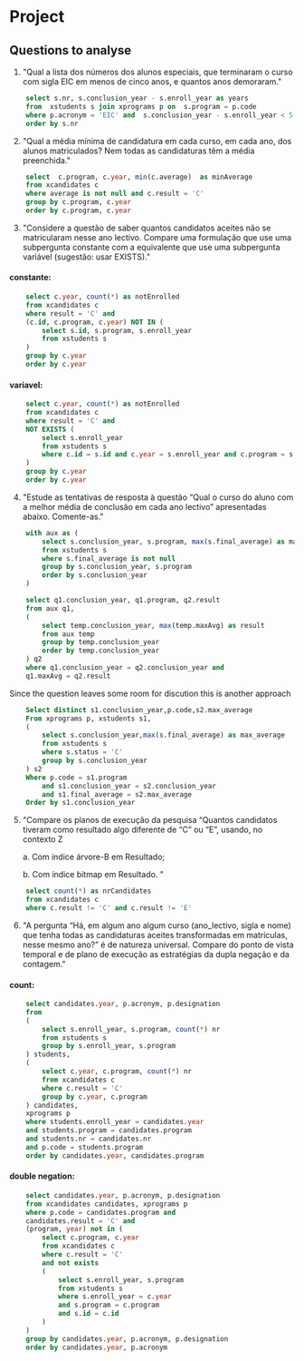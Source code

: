 # Project

## Questions to analyse

1. "Qual a lista dos números dos alunos especiais, que terminaram o curso com sigla EIC em menos de cinco
anos, e quantos anos demoraram."


``` sql
    select s.nr, s.conclusion_year - s.enroll_year as years
    from  xstudents s join xprograms p on  s.program = p.code
    where p.acronym = 'EIC' and  s.conclusion_year - s.enroll_year < 5 and s.status = 'C'
    order by s.nr
```


2. "Qual a média mínima de candidatura em cada curso, em cada ano, dos alunos matriculados? Nem todas
as candidaturas têm a média preenchida."

``` sql
    select  c.program, c.year, min(c.average)  as minAverage
    from xcandidates c
    where average is not null and c.result = 'C'
    group by c.program, c.year
    order by c.program, c.year
```


3. "Considere a questão de saber quantos candidatos aceites não se matricularam nesse ano lectivo. Compare
uma formulação que use uma subpergunta constante com a equivalente que use uma subpergunta variável
(sugestão: usar EXISTS)."


#### constante:

``` sql
    select c.year, count(*) as notEnrolled
    from xcandidates c
    where result = 'C' and
    (c.id, c.program, c.year) NOT IN (
        select s.id, s.program, s.enroll_year
        from xstudents s
    )
    group by c.year
    order by c.year
```


#### variavel:

``` sql
    select c.year, count(*) as notEnrolled
    from xcandidates c
    where result = 'C' and
    NOT EXISTS (
        select s.enroll_year
        from xstudents s
        where c.id = s.id and c.year = s.enroll_year and c.program = s.program
    )
    group by c.year
    order by c.year
```

4. "Estude as tentativas de resposta à questão “Qual o curso do aluno com a melhor média de conclusão em
cada ano lectivo” apresentadas abaixo. Comente-as."


``` sql
    with aux as (
        select s.conclusion_year, s.program, max(s.final_average) as maxAvg
        from xstudents s
        where s.final_average is not null
        group by s.conclusion_year, s.program
        order by s.conclusion_year
    )

    select q1.conclusion_year, q1.program, q2.result
    from aux q1,
    (
        select temp.conclusion_year, max(temp.maxAvg) as result
        from aux temp
        group by temp.conclusion_year
        order by temp.conclusion_year
    ) q2
    where q1.conclusion_year = q2.conclusion_year and
    q1.maxAvg = q2.result
``` 

Since the question leaves some room for discution this is another approach
``` sql
    Select distinct s1.conclusion_year,p.code,s2.max_average
    From xprograms p, xstudents s1,
    (
        select s.conclusion_year,max(s.final_average) as max_average
        from xstudents s
        where s.status = 'C'
        group by s.conclusion_year
    ) s2
    Where p.code = s1.program
        and s1.conclusion_year = s2.conclusion_year
        and s1.final_average = s2.max_average
    Order by s1.conclusion_year
```


5. "Compare os planos de execução da pesquisa “Quantos candidatos tiveram como resultado algo diferente de “C” ou “E”, usando, no contexto Z

    a. Com índice árvore-B em Resultado;

    b. Com índice bitmap em Resultado. "


``` sql
    select count(*) as nrCandidates
    from xcandidates c
    where c.result != 'C' and c.result != 'E'
```

6. "A pergunta “Há, em algum ano algum curso (ano_lectivo, sigla e nome) que tenha todas as candidaturas
aceites transformadas em matrículas, nesse mesmo ano?” é de natureza universal. Compare do ponto de
vista temporal e de plano de execução as estratégias da dupla negação e da contagem."


#### count:

``` sql
    select candidates.year, p.acronym, p.designation
    from 
    (
        select s.enroll_year, s.program, count(*) nr
        from xstudents s
        group by s.enroll_year, s.program
    ) students, 
    (
        select c.year, c.program, count(*) nr
        from xcandidates c
        where c.result = 'C'
        group by c.year, c.program
    ) candidates, 
    xprograms p
    where students.enroll_year = candidates.year 
    and students.program = candidates.program
    and students.nr = candidates.nr
    and p.code = students.program
    order by candidates.year, candidates.program

```

#### double negation:

``` sql
    select candidates.year, p.acronym, p.designation
    from xcandidates candidates, xprograms p
    where p.code = candidates.program and
    candidates.result = 'C' and
    (program, year) not in (
        select c.program, c.year
        from xcandidates c
        where c.result = 'C'
        and not exists 
        ( 
            select s.enroll_year, s.program
            from xstudents s
            where s.enroll_year = c.year 
            and s.program = c.program
            and s.id = c.id
        )
    )
    group by candidates.year, p.acronym, p.designation
    order by candidates.year, p.acronym
``` 

